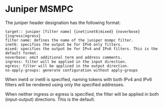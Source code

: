 # Juniper MSMPC

The juniper header designation has the following format:

```
target:: juniper [filter name] {inet|inet6|mixed} {noverbose} {ingress|egress}
filter name: defines the name of the juniper msmpc filter.
inet6: specifies the output be for IPv6 only filters.
mixed: specifies the output be for IPv4 and IPv6 filters. This is the default format.
noverbose: omit additional term and address comments.
ingress: filter will be applied in the input direction.
egress: filter will be appliced in the output direction.
no-apply-groups: generate configuration without apply-groups
```

When inet4 or inet6 is specified, naming tokens with both IPv4 and IPv6 filters will be rendered using only the specified addresses.

When neither ingress or egress is specified, the filter will be applied in both (input-output) directions. This is the default.
